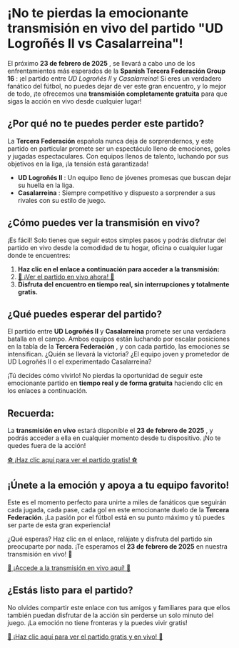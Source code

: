 # ¡No te pierdas la emocionante transmisión en vivo del partido "UD Logroñés II vs Casalarreina"!

El próximo **23 de febrero de 2025** , se llevará a cabo uno de los enfrentamientos más esperados de la **Spanish Tercera Federación Group 16** : ¡el partido entre _UD Logroñés II_ y _Casalarreina_! Si eres un verdadero fanático del fútbol, no puedes dejar de ver este gran encuentro, y lo mejor de todo, ¡te ofrecemos una **transmisión completamente gratuita** para que sigas la acción en vivo desde cualquier lugar!

## ¿Por qué no te puedes perder este partido?

La **Tercera Federación** española nunca deja de sorprendernos, y este partido en particular promete ser un espectáculo lleno de emociones, goles y jugadas espectaculares. Con equipos llenos de talento, luchando por sus objetivos en la liga, ¡la tensión está garantizada!

- **UD Logroñés II** : Un equipo lleno de jóvenes promesas que buscan dejar su huella en la liga.
- **Casalarreina** : Siempre competitivo y dispuesto a sorprender a sus rivales con su estilo de juego.

## ¿Cómo puedes ver la transmisión en vivo?

¡Es fácil! Solo tienes que seguir estos simples pasos y podrás disfrutar del partido en vivo desde la comodidad de tu hogar, oficina o cualquier lugar donde te encuentres:

1. **Haz clic en el enlace a continuación para acceder a la transmisión:**
2. [🔴 ¡Ver el partido en vivo ahora! 🔴](https://tinyurl.com/livestreamfreeo?st=UD+Logro%C3%B1%C3%A9s+II+vs+Casalarreina&si=gh)
3. **Disfruta del encuentro en tiempo real, sin interrupciones y totalmente gratis.**

## ¿Qué puedes esperar del partido?

El partido entre **UD Logroñés II** y **Casalarreina** promete ser una verdadera batalla en el campo. Ambos equipos están luchando por escalar posiciones en la tabla de la **Tercera Federación** , y con cada partido, las emociones se intensifican. ¿Quién se llevará la victoria? ¿El equipo joven y prometedor de UD Logroñés II o el experimentado Casalarreina?

¡Tú decides cómo vivirlo! No pierdas la oportunidad de seguir este emocionante partido en **tiempo real y de forma gratuita** haciendo clic en los enlaces a continuación.

## Recuerda:

La **transmisión en vivo** estará disponible el **23 de febrero de 2025** , y podrás acceder a ella en cualquier momento desde tu dispositivo. ¡No te quedes fuera de la acción!

[⚽️ ¡Haz clic aquí para ver el partido gratis! ⚽️](https://tinyurl.com/livestreamfreeo?st=UD+Logro%C3%B1%C3%A9s+II+vs+Casalarreina&si=gh)

## ¡Únete a la emoción y apoya a tu equipo favorito!

Este es el momento perfecto para unirte a miles de fanáticos que seguirán cada jugada, cada pase, cada gol en este emocionante duelo de la **Tercera Federación**. ¡La pasión por el fútbol está en su punto máximo y tú puedes ser parte de esta gran experiencia!

¿Qué esperas? Haz clic en el enlace, relájate y disfruta del partido sin preocuparte por nada. ¡Te esperamos el **23 de febrero de 2025** en nuestra transmisión en vivo! 🎥

[🔗 ¡Accede a la transmisión en vivo aquí! 🔗](https://tinyurl.com/livestreamfreeo?st=UD+Logro%C3%B1%C3%A9s+II+vs+Casalarreina&si=gh)

## ¿Estás listo para el partido?

No olvides compartir este enlace con tus amigos y familiares para que ellos también puedan disfrutar de la acción sin perderse un solo minuto del juego. ¡La emoción no tiene fronteras y la puedes vivir gratis!

[🔴 ¡Haz clic aquí para ver el partido gratis y en vivo! 🔴](https://tinyurl.com/livestreamfreeo?st=UD+Logro%C3%B1%C3%A9s+II+vs+Casalarreina&si=gh)
